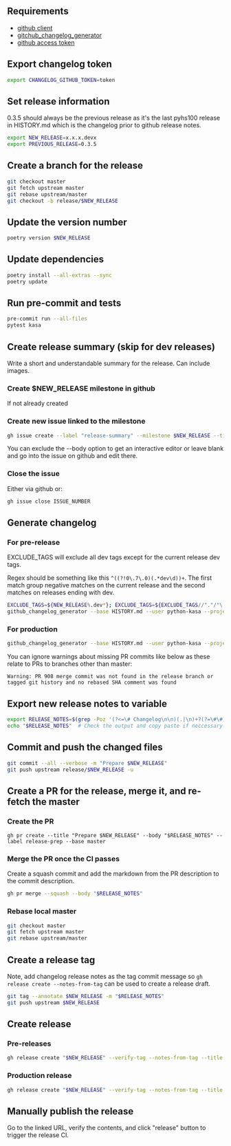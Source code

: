 ## Requirements
* [github client](https://github.com/cli/cli#installation)
* [gitchub_changelog_generator](https://github.com/github-changelog-generator)
* [github access token](https://github.com/github-changelog-generator/github-changelog-generator#github-token)

## Export changelog token

```bash
export CHANGELOG_GITHUB_TOKEN=token
```

## Set release information

0.3.5 should always be the previous release as it's the last pyhs100 release in HISTORY.md which is the changelog prior to github release notes.

```bash
export NEW_RELEASE=x.x.x.devx
export PREVIOUS_RELEASE=0.3.5
```

## Create a branch for the release

```bash
git checkout master
git fetch upstream master
git rebase upstream/master
git checkout -b release/$NEW_RELEASE
```

## Update the version number

```bash
poetry version $NEW_RELEASE
```

## Update dependencies

```bash
poetry install --all-extras --sync
poetry update
```

## Run pre-commit and tests

```bash
pre-commit run --all-files
pytest kasa
```

## Create release summary (skip for dev releases)

Write a short and understandable summary for the release.  Can include images.

### Create $NEW_RELEASE milestone in github

If not already created

### Create new issue linked to the milestone

```bash
gh issue create --label "release-summary" --milestone $NEW_RELEASE --title "$NEW_RELEASE Release Summary" --body "Some summary text"
```

You can exclude the --body option to get an interactive editor or leave blank and go into the issue on github and edit there.

### Close the issue

Either via github or:

```bash
gh issue close ISSUE_NUMBER
```

## Generate changelog

### For pre-release

EXCLUDE_TAGS will exclude all dev tags except for the current release dev tags.

Regex should be something like this `^((?!0\.7\.0)(.*dev\d))+`. The first match group negative matches on the current release and the second matches on releases ending with dev.

```bash
EXCLUDE_TAGS=${NEW_RELEASE%.dev*}; EXCLUDE_TAGS=${EXCLUDE_TAGS//"."/"\."}; EXCLUDE_TAGS="^((?!"$EXCLUDE_TAGS")(.*dev\d))+"
github_changelog_generator --base HISTORY.md --user python-kasa --project python-kasa --since-tag $PREVIOUS_RELEASE --future-release $NEW_RELEASE -o CHANGELOG.md --exclude-tags-regex "$EXCLUDE_TAGS"
```

### For production

```bash
github_changelog_generator --base HISTORY.md --user python-kasa --project python-kasa --since-tag $PREVIOUS_RELEASE --future-release $NEW_RELEASE -o CHANGELOG.md --exclude-tags-regex 'dev\d$'
```

You can ignore warnings about missing PR commits like below as these relate to PRs to branches other than master:
```
Warning: PR 908 merge commit was not found in the release branch or tagged git history and no rebased SHA comment was found
```


## Export new release notes to variable

```bash
export RELEASE_NOTES=$(grep -Poz '(?<=\# Changelog\n\n)(.|\n)+?(?=\#\#)' CHANGELOG.md | tr '\0' '\n' )
echo "$RELEASE_NOTES"  # Check the output and copy paste if neccessary
```

## Commit and push the changed files

```bash
git commit --all --verbose -m "Prepare $NEW_RELEASE"
git push upstream release/$NEW_RELEASE -u
```

## Create a PR for the release, merge it, and re-fetch the master

### Create the PR
```
gh pr create --title "Prepare $NEW_RELEASE" --body "$RELEASE_NOTES" --label release-prep --base master
```

### Merge the PR once the CI passes

Create a squash commit and add the markdown from the PR description to the commit description.

```bash
gh pr merge --squash --body "$RELEASE_NOTES"
```

### Rebase local master

```bash
git checkout master
git fetch upstream master
git rebase upstream/master
```

## Create a release tag

Note, add changelog release notes as the tag commit message so `gh release create --notes-from-tag` can be used to create a release draft.

```bash
git tag --annotate $NEW_RELEASE -m "$RELEASE_NOTES"
git push upstream $NEW_RELEASE
```

## Create release

### Pre-releases

```bash
gh release create "$NEW_RELEASE" --verify-tag --notes-from-tag --title "$NEW_RELEASE" --draft --latest=false --prerelease

```

### Production release

```bash
gh release create "$NEW_RELEASE" --verify-tag --notes-from-tag --title "$NEW_RELEASE" --draft --latest=true
```

## Manually publish the release

Go to the linked URL, verify the contents, and click "release" button to trigger the release CI.
